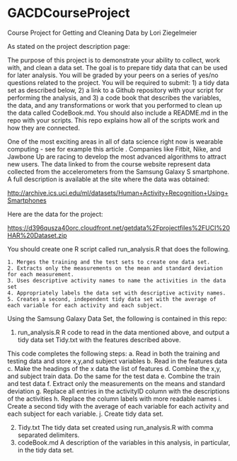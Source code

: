 GACDCourseProject
=================

Course Project for Getting and Cleaning Data by Lori Ziegelmeier

As stated on the project description page:

The purpose of this project is to demonstrate your ability to collect, work with, and clean a data set. The goal is to prepare tidy data that can be used for later analysis. You will be graded by your peers on a series of yes/no questions related to the project. You will be required to submit: 1) a tidy data set as described below, 2) a link to a Github repository with your script for performing the analysis, and 3) a code book that describes the variables, the data, and any transformations or work that you performed to clean up the data called CodeBook.md. You should also include a README.md in the repo with your scripts. This repo explains how all of the scripts work and how they are connected. 

One of the most exciting areas in all of data science right now is wearable computing - see for example this article . Companies like Fitbit, Nike, and Jawbone Up are racing to develop the most advanced algorithms to attract new users. The data linked to from the course website represent data collected from the accelerometers from the Samsung Galaxy S smartphone. A full description is available at the site where the data was obtained:

http://archive.ics.uci.edu/ml/datasets/Human+Activity+Recognition+Using+Smartphones

Here are the data for the project:

https://d396qusza40orc.cloudfront.net/getdata%2Fprojectfiles%2FUCI%20HAR%20Dataset.zip

 You should create one R script called run_analysis.R that does the following. 

    1. Merges the training and the test sets to create one data set.
    2. Extracts only the measurements on the mean and standard deviation for each measurement. 
    3. Uses descriptive activity names to name the activities in the data set
    4. Appropriately labels the data set with descriptive activity names. 
    5. Creates a second, independent tidy data set with the average of each variable for each activity and each subject. 



Using the Samsung Galaxy Data Set, the following is contained in this repo:

1.  run_analysis.R
  R code to read in the data mentioned above, and output a tidy data set Tidy.txt with the features described above. 

This code completes the following steps:
a. Read in both the training and testing data and store x,y,and subject variables
b. Read in the features data
c. Make the headings of the x data the list of features
d. Combine the x,y, and subject train data.  Do the same for the test data
e. Combine the train and test data
f. Extract only the measurements on the means and standard deviation
g. Replace all entries in the activityID column with the descriptions of the activities
h. Replace the column labels with more readable names
i. Create a second tidy with the average of each variable for each activity and each subject for each variable.
j. Create tidy data set.

2.  Tidy.txt
  The tidy data set created using run_analysis.R with comma separated delimiters.
3. codeBook.md
  A description of the variables in this analysis, in particular, in the tidy data set.

